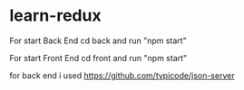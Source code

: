 # learn-redux

For start Back End
cd back
and run "npm start"

For start Front End
cd front
and run "npm start"

for back end i used https://github.com/typicode/json-server
